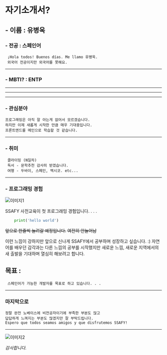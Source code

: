 # 자기소개서?
## -  이름 : 유병욱

### -  전공 : 스페인어
     ¡Hola todos! Buenos días. Me llamo 유병욱.
     외국어 전공이지만 외국어를 못해요.
---
### - MBTI? : ENTP 
---
---
---
### - 관심분야
    프로그래밍은 아직 잘 아는게 없어서 모르겠습니다.
    하지만 이제 새롭게 시작한 만큼 매우 기대중입니다.    
    프론트엔드를 메인으로 학습할 것 같습니다.
---
### - 취미 
     클라이밍 (N일차) 
     독서 - 문학추천 감사히 받겠습니다. 
     여행 - 두바이, 스페인, 멕시코. etc... 
---
### - 프로그래밍 경험 
![이미지1](https://encrypted-tbn0.gstatic.com/images?q=tbn:ANd9GcQZh7bDcnx1sqTaPH1ZWlEL_efziYVOJnbotsztkNmuzw&s)

SSAFY 사전교육이 첫 프로그래밍 경험입니다. . . .
```python
    print('hello world') 
```
~~앞으로 한줄씩 늘려갈 예정입니다.~~
~~여전히 안늘어남~~

이런 느낌이 강하지만 앞으로 신나게 SSAFY에서 공부하며 성장하고 싶습니다. :)
자연어를 배우던 감각과는 다른 느낌의 공부를 시작했지만 새로운 느낌, 새로운 지역에서의 새 출발을 기대하며 열심히 해보려고 합니다. 
## 목표 :
     스페인어가 가능한 개발자를 목표로 하고 있습니다. . .
---
### 마지막으로
    정말 완전 노베이스에 비전공자이기에 부족한 부분도 많고
    답답하게 느껴지는 부분도 많겠지만 잘 부탁드립니다.
    Espero que todos seamos amigos y que disfrutemos SSAFY!
---
![이미지2](https://i.namu.wiki/i/CAaiS1CbqJ4Tbkh9dazlxoWrXqXtNOm5XFH8YoJqAvLh3YKSI0qxoDJ0EbjRBug5ulLz4B-zJ5qxt71AeV9bRPfXTEbrtRu_A6yCTUfJwOCHcrDktJbslIU6Qe03dQ8ln0NWqz3d_v2o0KjE2S-ckA.webp)


  *감사합니다.*
